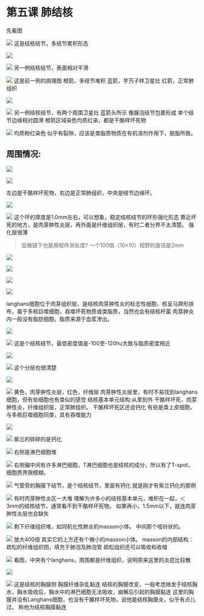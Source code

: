 # 第五课 肺结核
先看图

![](./_image/48727c5cd40c8897019e9080a9d0720.jpg)
这是结核结节，多结节累积形态

![](./_image/92e2831a27bc8f13ef06788b3b66e2d.jpg)

![](./_image/3a01ea1a413f6f0f506ab953237f5c8.jpg)
另一例结核结节，表面相对平滑

![](./_image/59646383ce9f486fb08a4e58e834059.jpg)
这是前一例的病理图
橙箭，多结节堆积
蓝箭，芋艿子样卫星灶
红箭，正常肺组织

![](./_image/1a41835c01635045bb7ce1a6f71a1ee.jpg)

![](./_image/182ac9340152b12883731aa92d3f2a8.jpg)
另一例结核结节，有两个周围卫星灶
蓝箭头所示
像腺泡结节包裹形成
单个结节边缘相对圆滑
橙箭区域染色均质红染，都是干酪样坏死物

![](./_image/9e6b6b86c3a9f717ada7032adc83802.jpg)
均质粉红染色
似乎有裂隙，应该是类脂质物质在有机溶剂作用下，脱脂所致。

## 周围情况:

![](./_image/4ac9b9543c9d0adf92a565beaabe572.jpg)

![](./_image/a7139e469ce2ebd9b18ed2125fa2169.jpg)

左边是干酪样坏死物，右边是正常肺组织，中央是结节边缘环。

![](./_image/d1428f0fc1771960c0e1e7840890bdf.jpg)

![](./_image/9702506eaa10db283949dce4c939642.jpg)
这个环的厚度是1.0mm左右，可以想象，稳定结核结节的环形强化形态
靠近坏死的地方，是肉芽肿性炎层，再外面是纤维组织层，有时二者分界不太清楚。
强化层很薄
> 显微镜下也是用软件测长度?
> 一个100倍（10×10）视野的直径是2mm

![](./_image/6fadb13d5904810c3398045bc1a843a.jpg)

![](./_image/c163366a223f79e2a35835e1de02a29.jpg)

![](./_image/f5de7a120965e694638f1e2b4203080.jpg)

![](./_image/c62eee95aefcf894b624638130fce5c.jpg)

langhans细胞位于肉芽组织层，是结核肉芽肿性炎的标志性细胞，核呈马蹄形排布，属于多核巨噬细胞，吞噬坏死物质或类脂质，当然也会有结核杆菌
肉芽肿炎内一般没有脂肪细胞，脂质来源于血浆渗出。


![](./_image/b51654a73d601079cdc1bcd25432154.jpg)

![](./_image/fba2d00ea0e86e2beb676dbe666abb6.jpg)
这是个结核结节，最低密度值是-100至-120hu大致与脂质密度相近

![](./_image/f1bdc139a90ec82e62a4a2c673f93c3.jpg)

![](./_image/fa616331b939c18068ae05be1bb1d35.jpg)
这个分层也很清楚

![](./_image/1f646bb26736acc6544eb7cce485cb0.jpg)

![](./_image/37284edf61c4142cc8b9e4828a5b51e.jpg)
黄色，肉芽肿性炎层，红色，纤维层
肉芽肿性炎层里，有时不易找到langhans细胞，但有些细胞也有类似的感觉
结核基本单元结构:从里到外 干酪样坏死，肉芽肿性炎，纤维组织层，正常肺组织。
干酪样坏死区还会钙化
有些是类上皮细胞，与多核巨噬细胞同类，具有吞噬能力

![](./_image/927fc716d87d59f1a90da9a2a00995d.jpg)

![](./_image/56c8af68fd80272c9678eeb21c7caa8.jpg)
紫兰的碎碎的是钙化

![](./_image/4ebba61435ccf3bbc9831c85a0876d1.jpg)
右侧是淋巴细胞堆

![](./_image/754ac0683f6b8442c92e2c5541c77d5.jpg)
右侧偏中间有许多淋巴细胞，T淋巴细胞也是结核的成分，所以有了T-spot，细胞质界限模糊。

![](./_image/9198cebb937443d2b4eb32653db42ce.jpg)
气管旁的胸膜下结节，是个结核结节，里面有钙化
就是刚才有紫兰钙化的那例

![](./_image/91a2e07bf66e17b6ea47084c2fbdf8c.jpg)
有时肉芽肿性炎区一大堆
理解为许多小的结核基本单元，堆积在一起，＜3mm的结核结节，通常看不到干酪样坏死物。
如果再小，1.5mm以下，就连肉芽肿性炎层也会缺失

![](./_image/3f6cb8789741881ba75c6a09f3bd402.jpg)
剩下纤维组织堆，如同机化性肺炎的masson小体。
中间那个哑铃状的。

![](./_image/02b9966d0c9f234211d702960df832f.jpg)
放大400倍
其实它的上方还有个微小的masson小体。
masson的内部结构：疏松的纤维组织团，填充于肺泡及肺泡管
疏松组织还可以吸收和收缩

![](./_image/63c00d744294ec6fb452826f57290d1.jpg)
看图，中央有个langhans，周围都是纤维组织，说明原来这里的炎症比较散

![](./_image/6f522149c9fda72aabe81ea87346964.jpg)

![](./_image/d2871d92907942838633b7502ba359d.jpg)
这是结核的胸膜侧
胸膜纤维杂乱黏连
结核的胸膜改变，一般考虑继发于结核胸水，胸水吸收后，胸水中的淋巴细胞无法吸收，崩解后引起的胸膜黏连
这里的胸膜并没有Langhans细胞，也没有干酪样坏死物，说他是结核胸膜炎，似乎有点儿过。
称他为结核胸膜黏连